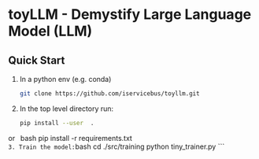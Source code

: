 # toyLLM - Demystify Large Language Model (LLM)


## Quick Start


1. In a python env (e.g. conda)

    ```bash
    git clone https://github.com/iservicebus/toyllm.git
    ```

2. In the top level directory run:
    ```bash
    pip install --user  .
 or   ```
    ```bash
    pip install -r requirements.txt    
    ```
3. Train the model:
    ```bash
    cd ./src/training
    python tiny_trainer.py
    ```
